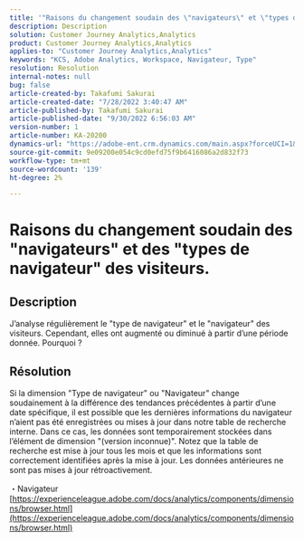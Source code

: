 ```yaml
---
title: '"Raisons du changement soudain des \"navigateurs\" et \"types de navigateur" des visiteurs.\""'
description: Description
solution: Customer Journey Analytics,Analytics
product: Customer Journey Analytics,Analytics
applies-to: "Customer Journey Analytics,Analytics"
keywords: "KCS, Adobe Analytics, Workspace, Navigateur, Type"
resolution: Resolution
internal-notes: null
bug: false
article-created-by: Takafumi Sakurai
article-created-date: "7/28/2022 3:40:47 AM"
article-published-by: Takafumi Sakurai
article-published-date: "9/30/2022 6:56:03 AM"
version-number: 1
article-number: KA-20200
dynamics-url: "https://adobe-ent.crm.dynamics.com/main.aspx?forceUCI=1&pagetype=entityrecord&etn=knowledgearticle&id=7338840c-270e-ed11-82e5-000d3a379369"
source-git-commit: 9e09200e054c9cd0efd75f9b6416086a2d832f73
workflow-type: tm+mt
source-wordcount: '139'
ht-degree: 2%

---
```


# Raisons du changement soudain des &quot;navigateurs&quot; et des &quot;types de navigateur&quot; des visiteurs.

## Description

J’analyse régulièrement le &quot;type de navigateur&quot; et le &quot;navigateur&quot; des visiteurs. Cependant, elles ont augmenté ou diminué à partir d’une période donnée. Pourquoi ?

## Résolution


Si la dimension &quot;Type de navigateur&quot; ou &quot;Navigateur&quot; change soudainement à la différence des tendances précédentes à partir d’une date spécifique, il est possible que les dernières informations du navigateur n’aient pas été enregistrées ou mises à jour dans notre table de recherche interne. Dans ce cas, les données sont temporairement stockées dans l’élément de dimension &quot;(version inconnue)&quot;. Notez que la table de recherche est mise à jour tous les mois et que les informations sont correctement identifiées après la mise à jour. Les données antérieures ne sont pas mises à jour rétroactivement.

・Navigateur
[https://experienceleague.adobe.com/docs/analytics/components/dimensions/browser.html](https://experienceleague.adobe.com/docs/analytics/components/dimensions/browser.html)



